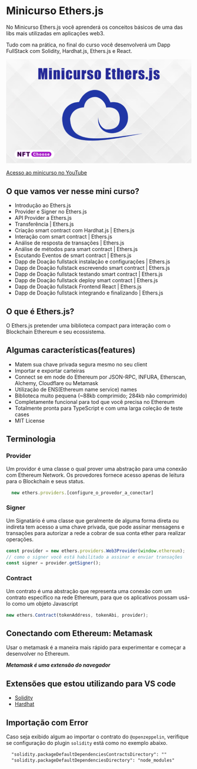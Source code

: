# Minicurso Ethers.js

No Minicurso Ethers.js você aprenderá os conceitos
básicos de uma das libs mais utilizadas em aplicações web3.

Tudo com na prática, no final do curso você desenvolverá um Dapp FullStack com Solidity, Hardhat.js, Ethers.js e React.

![Minicurso Ethers.js](./doc//images/minicurso-ethersjs.png)

[Acesso ao minicurso no YouTube]()

## O que vamos ver nesse mini curso?

- Introdução ao Ethers.js
- Provider e Signer no Ethers.js
- API Provider a Ethers.js
- Transferência | Ethers.js
- Criação smart contract com Hardhat.js | Ethers.js
- Interação com smart contract | Ethers.js
- Análise de resposta de transações | Ethers.js
- Análise de métodos para smart contract | Ethers.js
- Escutando Eventos de smart contract | Ethers.js
- Dapp de Doação fullstack instalação e configurações | Ethers.js
- Dapp de Doação fullstack escrevendo smart contract | Ethers.js
- Dapp de Doação fullstack testando smart contract | Ethers.js
- Dapp de Doação fullstack deploy smart contract | Ethers.js
- Dapp de Doação fullstack Frontend React | Ethers.js
- Dapp de Doação fullstack integrando e finalizando | Ethers.js

## O que é Ethers.js?

O Ethers.js pretender uma biblioteca compact para interação com o Blockchain Ethereum
e seu ecossistema.

## Algumas características(features)

- Matem sua chave privada segura mesmo no seu client
- Importar e exportar carteiras
- Connect se em node do Ethereum por JSON-RPC, INFURA, Etherscan, Alchemy, Cloudflare ou Metamask
- Utilização de ENS(Ethereum name service) names
- Biblioteca muito pequena (~88kb comprimido; 284kb não comprimido)
- Completamente funcional para tod que você precisa no Ethereum
- Totalmente pronta para TypeScript e com uma larga coleção de teste cases
- MIT License

## Terminologia

### Provider

Um providor é uma classe o qual prover uma abstração para uma conexão com Ethereum Network.
Os provedores fornece acesso apenas de leitura para o Blockchain e seus status.

```javascript
  new ethers.providers.[configure_o_provedor_a_conectar]
```

### Signer

Um Signatário é uma classe que geralmente de alguma forma direta ou indireta tem acesso a uma chave privada,
que pode assinar mensagens e transações para autorizar a rede a cobrar de sua conta ether para realizar
operações.

```javascript
const provider = new ethers.providers.Web3Provider(window.ethereum);
// como o signer você está habilitado a assinar e enviar transações
const signer = provider.getSigner();
```

### Contract

Um contrato é uma abstração que representa uma conexão com um contrato específico na rede Ethereum,
para que os aplicativos possam usá-lo como um objeto Javascript

```javascript
new ethers.Contract(tokenAddress, tokenAbi, provider);
```

## Conectando com Ethereum: Metamask

Usar o metamask é a maneira mais rápido para experimentar e começar a desenvolver no Ethereum.

**_Metamask é uma extensão do navegador_**

## Extensões que estou utilizando para VS code

- [Solidity](https://marketplace.visualstudio.com/items?itemName=JuanBlanco.solidity&ssr=false#review-details)
- [Hardhat](https://marketplace.visualstudio.com/items?itemName=NomicFoundation.hardhat-solidity&ssr=false#review-details)

## Importação com Error

Caso seja exibido algum ao importar o contrato do `@openzeppelin`, verifique se configuração do plugin
`solidity` está como no exemplo abaixo.

```shell
  "solidity.packageDefaultDependenciesContractsDirectory": ""
  "solidity.packageDefaultDependenciesDirectory": "node_modules"
```
